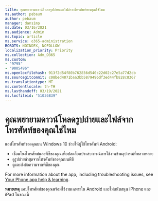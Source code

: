 ```yaml
---
title: คุณพยายามดาวน์โหลดรูปถ่ายและไฟล์จากโทรศัพท์ของคุณใช่ไหม
ms.author: pebaum
author: pebaum
manager: dansimp
ms.date: 03/16/2021
ms.audience: Admin
ms.topic: article
ms.service: o365-administration
ROBOTS: NOINDEX, NOFOLLOW
localization_priority: Priority
ms.collection: Adm_O365
ms.custom:
- "9795"
- "9005496"
ms.openlocfilehash: 913f2d54f80b762856d540c22d02c27e5a77d2cb
ms.sourcegitcommit: c08bed4071baa3bb5879496df3ed44fb828c8367
ms.translationtype: MT
ms.contentlocale: th-TH
ms.lasthandoff: 03/19/2021
ms.locfileid: "51036839"
---
```

# <a name="are-you-trying-to-download-photos-and-files-from-your-phone"></a>คุณพยายามดาวน์โหลดรูปถ่ายและไฟล์จากโทรศัพท์ของคุณใช่ไหม

แอปโทรศัพท์ของคุณบน Windows 10 ช่วยให้ผู้ใช้โทรศัพท์ Android:

- เชื่อมโยงโทรศัพท์และพีซีของคุณเพื่อปลดล็อกประสบการณ์การใช้งานข้ามอุปกรณ์ที่หลากหลาย
- ดูรูปถ่ายล่าสุดจากโทรศัพท์ของคุณบนพีซี
- ดูและส่งข้อความจากพีซีของคุณ

For more information about the app, including troubleshooting issues, see [Your Phone app help & learning](https://support.microsoft.com/your-phone-app).

**หมายเหตุ** แอปโทรศัพท์ของคุณพร้อมใช้งานเฉพาะใน Android และไม่สนับสนุน iPhone และ iPad ในขณะนี้